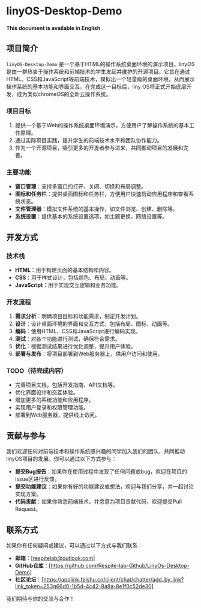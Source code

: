 # linyOS-Desktop-Demo
#### This document is available in English

## 项目简介

`linyOS-Desktop-Demo` 是一个基于HTML的操作系统桌面环境的演示项目。linyOS是由一群热衷于操作系统和前端技术的学生发起并维护的开源项目。它旨在通过HTML、CSS和JavaScript等前端技术，模拟出一个轻量级的桌面环境，从而展示操作系统的基本功能和界面交互。在完成这一目标后，liny OS将正式开始底层开发，成为类似chromeOS的全新云操作系统。

### 项目目标

1. 提供一个基于Web的操作系统桌面环境演示，方便用户了解操作系统的基本工作原理。
2. 通过实际项目实践，提升学生的前端技术水平和团队协作能力。
3. 作为一个开源项目，吸引更多的开发者参与进来，共同推动项目的发展和完善。

### 主要功能

- **窗口管理**：支持多窗口的打开、关闭、切换和布局调整。
- **图标和任务栏**：提供桌面图标和任务栏，方便用户快速启动应用程序和查看系统状态。
- **文件管理器**：模拟文件系统的基本操作，如文件浏览、创建、删除等。
- **系统设置**：提供基本的系统设置选项，如主题更换、网络设置等。

## 开发方式

### 技术栈

- **HTML**：用于构建页面的基本结构和内容。
- **CSS**：用于样式设计，包括颜色、布局、动画等。
- **JavaScript**：用于实现交互逻辑和业务功能。

### 开发流程

1. **需求分析**：明确项目目标和功能需求，制定开发计划。
2. **设计**：设计桌面环境的界面和交互方式，包括布局、图标、动画等。
3. **编码**：使用HTML、CSS和JavaScript进行编码实现。
4. **测试**：对各个功能进行测试，确保符合需求。
5. **优化**：根据测试结果进行优化调整，提升用户体验。
6. **部署与发布**：将项目部署到Web服务器上，供用户访问和使用。

### TODO（待完成内容）

-  完善项目文档，包括开发指南、API文档等。
-  优化界面设计和交互体验。
-  增加更多的系统功能和应用程序。
-  实现用户登录和权限管理功能。
-  部署到Web服务器，提供线上访问。

## 贡献与参与

我们欢迎任何对前端技术和操作系统感兴趣的同学加入我们的团队，共同推动linyOS项目的发展。你可以通过以下方式参与：

- **提交Bug报告**：如果你在使用过程中发现了任何问题或bug，欢迎在项目的issue区进行反馈。
- **提交功能建议**：如果你有好的功能建议或想法，欢迎与我们分享，并一起讨论实现方案。
- **代码贡献**：如果你熟悉前端技术，并愿意为项目贡献代码，欢迎提交Pull Request。

## 联系方式

如果你有任何疑问或建议，可以通过以下方式与我们联系：

- **邮箱**：[respitelab@outlook.com]
- **GitHub仓库**：[https://github.com/Respite-lab-Github/LinyOs-Desktop-Demo]
- **社区论坛**：[https://applink.feishu.cn/client/chat/chatter/add_by_link?link_token=253g66d0-1b5d-4c42-8a8a-8e1f0c52de30]

我们期待与你的交流与合作！

